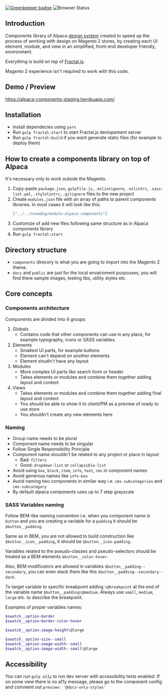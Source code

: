 [![Greenkeeper badge](https://badges.greenkeeper.io/SnowdogApps/magento2-alpaca-components.svg)](https://greenkeeper.io/)
![Browser Status](https://badges.herokuapp.com/browsers?googlechrome=63,64,65,66,67&firefox=58,59&safari=11&iphone=11.2&android=64&iexplore=11&microsoftedge=16)

## Introduction
Components library of Alpaca [design system](https://www.uxpin.com/studio/blog/design-systems-vs-pattern-libraries-vs-style-guides-whats-difference/) created to speed up the process of working with design on Magento 2 stores, by creating each UI element, module, and view in an simplified, front-end developer friendly, environment.

Everything is build on top of [Fractal.js](http://fractal.build/guide).

Magento 2 experience isn't required to work with this code.

## Demo / Preview
https://alpaca-components-staging.herokuapp.com/

## Installation
- Install dependecies using `yarn`
- Run `gulp fractal:start` to start Fractal.js devlopement server
- Run `gulp fractal:build` if you want generate static files (for example to deploy them)

## How to create a components library on top of Alpaca
It's necessary only to work outside the Magento.
1. Copy-paste `package.json`, `gulpfile.js`, `.eslintignore`, `.eslintrc`, `.sass-lint.yml`, `.stylelintrc`, `.gitignore` files to the new project
2. Create `modules.json` file with an array of paths to parent components libraries.
   In most cases it will look like this:
   ```json
   ["../../snowdog/module-alpaca-components"]
   ```
3. Customize of add new files following same structure as in Alpaca components library
4. Run `gulp fractal:start`

## Directory structure
- `components` direcory is what you are going to import into the Magento 2 theme.
- `docs` and `public` are just for the local envairoment purpouses, you will find there sample images, testing libs, utility styles etc.

## Core concepts
### Components architecture
Components are divided into 4 groups:
1. Globals
   - Contains code that other components can use in any place, for example typography, icons or SASS variables.
2. Elements
   - Smallest UI parts, for example buttons
   - Element can't depend on another elements
   - Element shudln't have any layout
3. Modules
   - More complex UI parts like search form or header
   - Takes elements or modules and combine them together adding layout and context
4. Views
   - Takes elements or modules and combine them together adding final layout and context
   - You should be able to show it to client/PM as a preview of ready to use store
   - You shouldn't create any new elements here

### Naming
* Group name needs to be plural
* Component name needs to be singular
* Follow Single Responsibility Principle
* Component name shouldn't be related to any project or place in layout
   - Bad: `filters`
   - Good: `dropdown-list` or `collapsible-list`
* Avoid using `box`, `block`, `item`, `info`, `text`, `cms` in component names
* Avoid generous names like `info-box`
* Avoid naming two components in similar way i.e. `cms-subcategories` and `cms-subcategory`
* By default alpaca components uses up to 7 step grayscale

### SASS Variables naming

Follow BEM-like naming convention i.e. when you component name is `button` and you are creating a variable for a `padding` it should be `$button__padding`.

Same as in BEM, you are not allowed to build construction like `$button__icon__padding`, it should be `$button__icon-padding`.

Variables related to the pseudo-classes and pseudo-selectors should be treated as a BEM elements `$button__color-hover`.

Also, BEM modificators are allowed in variables `$button__padding--secondary`, you can even stack them like this `$button__padding--secondary--dark`.

To target variable to specific breakpoint adding `\@breakpoint` at the end of the variable name `$button__padding\@medium`. Always use `small`, `medium`, `large` etc. to describe the breakpoint.

Examples of proper variables names:
```scss
$swatch__option-border
$swatch__option-border-color-hover

$swatch__option-image-height\@large

$swatch__option-size--small
$swatch__option-image-width--small
$swatch__option-image-width--small\@large
```

## Accessibility
You can run `gulp a11y` to run dev server with accessibility tests enabled.
If on some view there is no a11y message, please go to the component config and comment out `preview: '@docs-only-styles'`
